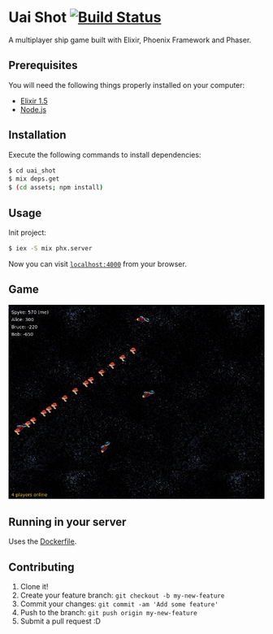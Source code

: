 # Uai Shot [![Build Status](https://travis-ci.org/sergioaugrod/uai_shot.svg?branch=master)](https://travis-ci.org/sergioaugrod/uai_shot)

A multiplayer ship game built with Elixir, Phoenix Framework and Phaser.

## Prerequisites

You will need the following things properly installed on your computer:

* [Elixir 1.5](https://github.com/elixir-lang/elixir)
* [Node.js](https://github.com/nodejs/node)

## Installation

Execute the following commands to install dependencies:

```bash
$ cd uai_shot
$ mix deps.get
$ (cd assets; npm install)
```

## Usage

Init project:

```bash
$ iex -S mix phx.server
```

Now you can visit [`localhost:4000`](http://localhost:4000) from your browser.

## Game

![Game sample](/assets/static/images/game.png)

## Running in your server

Uses the [Dockerfile](https://github.com/sergioaugrod/uai_shot_dockerfile).

## Contributing

1. Clone it!
2. Create your feature branch: `git checkout -b my-new-feature`
3. Commit your changes: `git commit -am 'Add some feature'`
4. Push to the branch: `git push origin my-new-feature`
5. Submit a pull request :D
